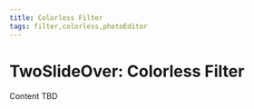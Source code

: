 ```yaml
---
title: Colorless Filter
tags: filter,colorless,photoEditor
---
```


# TwoSlideOver: Colorless Filter

Content TBD
